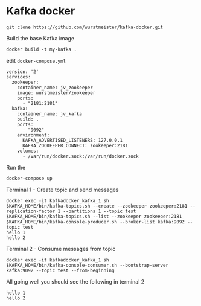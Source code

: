 # Kafka docker

```
git clone https://github.com/wurstmeister/kafka-docker.git
```

Build the base Kafka image

```
docker build -t my-kafka .
```

edit `docker-compose.yml`

```
version: '2'
services:
  zookeeper:
    container_name: jv_zookeeper
    image: wurstmeister/zookeeper
    ports:
      - "2181:2181"
  kafka:
    container_name: jv_kafka
    build: .
    ports:
      - "9092"
    environment:
      KAFKA_ADVERTISED_LISTENERS: 127.0.0.1
      KAFKA_ZOOKEEPER_CONNECT: zookeeper:2181
    volumes:
      - /var/run/docker.sock:/var/run/docker.sock
```

Run the

```
docker-compose up
```

Terminal 1 - Create topic and send messages

```
docker exec -it kafkadocker_kafka_1 sh
$KAFKA_HOME/bin/kafka-topics.sh --create --zookeeper zookeeper:2181 --replication-factor 1 --partitions 1 --topic test
$KAFKA_HOME/bin/kafka-topics.sh --list --zookeeper zookeeper:2181
$KAFKA_HOME/bin/kafka-console-producer.sh --broker-list kafka:9092 --topic test
hello 1
hello 2
```

Terminal 2 - Consume messages from topic

```
docker exec -it kafkadocker_kafka_1 sh
$KAFKA_HOME/bin/kafka-console-consumer.sh --bootstrap-server kafka:9092 --topic test --from-beginning
```

All going well you should see the following in terminal 2

```
hello 1
hello 2
```



